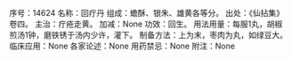 序号：14624
名称：回疔丹
组成：蟾酥、银朱、雄黄各等分。
出处：《仙拈集》卷四。
主治：疔疮走黄。
加减：None
功效：回生。
用法用量：每服1丸，胡椒煎汤1钟，磨铁锈于汤内少许，灌下。
制备方法：上为末，枣肉为丸，如绿豆大。
临床应用：None
各家论述：None
用药禁忌：None
附注：None
